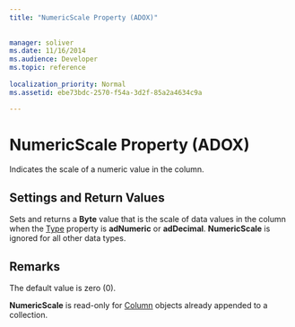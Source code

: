 ```yaml
---
title: "NumericScale Property (ADOX)"
 
 
manager: soliver
ms.date: 11/16/2014
ms.audience: Developer
ms.topic: reference
  
localization_priority: Normal
ms.assetid: ebe73bdc-2570-f54a-3d2f-85a2a4634c9a

---
```


# NumericScale Property (ADOX)

Indicates the scale of a numeric value in the column.
  
## Settings and Return Values

Sets and returns a **Byte** value that is the scale of data values in the column when the [Type](http://msdn.microsoft.com/library/3e222e89-f57e-28f9-8488-81828f882643%28Office.15%29.aspx) property is **adNumeric** or **adDecimal**. **NumericScale** is ignored for all other data types. 
  
## Remarks

The default value is zero (0).
  
 **NumericScale** is read-only for [Column](column-object-adox.md) objects already appended to a collection. 
  

